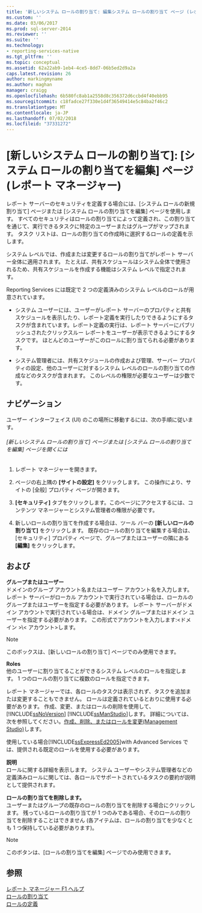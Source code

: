 ```yaml
---
title: '新しいシステム ロールの割り当て: 編集システム ロールの割り当て ページ (レポート マネージャー) |Microsoft Docs'
ms.custom: ''
ms.date: 03/06/2017
ms.prod: sql-server-2014
ms.reviewer: ''
ms.suite: ''
ms.technology:
- reporting-services-native
ms.tgt_pltfrm: ''
ms.topic: conceptual
ms.assetid: 62a22ab9-1eb4-4ce5-8dd7-06b5ed2d9a2a
caps.latest.revision: 26
author: markingmyname
ms.author: maghan
manager: craigg
ms.openlocfilehash: 6b580fc8ab1a2558d8c356372d6ccbd4f40ebb95
ms.sourcegitcommit: c18fadce27f330e1d4f36549414e5c84ba2f46c2
ms.translationtype: MT
ms.contentlocale: ja-JP
ms.lasthandoff: 07/02/2018
ms.locfileid: "37331272"
---
```

# <a name="new-system-role-assignments-edit-system-role-assignments-page-report-manager"></a>[新しいシステム ロールの割り当て]: [システム ロールの割り当てを編集] ページ (レポート マネージャー)
  レポート サーバーのセキュリティを定義する場合には、[システム ロールの新規割り当て] ページまたは [システム ロールの割り当てを編集] ページを使用します。 すべてのセキュリティはロールの割り当てによって定義され、この割り当てを通じて、実行できるタスクに特定のユーザーまたはグループがマップされます。 タスク リストは、ロールの割り当ての作成時に選択するロールの定義を示します。  
  
 システム レベルでは、作成または変更するロールの割り当てがレポート サーバー全体に適用されます。 たとえば、共有スケジュールはシステム全体で使用されるため、共有スケジュールを作成する機能はシステム レベルで指定されます。  
  
 Reporting Services には既定で 2 つの定義済みのシステム レベルのロールが用意されています。  
  
-   システム ユーザーには、ユーザーがレポート サーバーのプロパティと共有スケジュールを表示したり、レポート定義を実行したりできるようにするタスクが含まれています。レポート定義の実行は、レポート サーバーにパブリッシュされたクリックスルー レポートをユーザーが表示できるようにするタスクです。 ほとんどのユーザーがこのロールに割り当てられる必要があります。  
  
-   システム管理者には、共有スケジュールの作成および管理、サーバー プロパティの設定、他のユーザーに対するシステム レベルのロールの割り当ての作成などのタスクが含まれます。 このレベルの権限が必要なユーザーは少数です。  
  
## <a name="navigation"></a>ナビゲーション  
 ユーザー インターフェイス (UI) のこの場所に移動するには、次の手順に従います。  
  
###### <a name="to-open-the-new-system-role-assignments-or-edit-system-role-assignments-page"></a>[新しいシステム ロールの割り当て] ページまたは [システム ロールの割り当てを編集] ページを開くには  
  
1.  レポート マネージャーを開きます。  
  
2.  ページの右上隅の **[サイトの設定]** をクリックします。 この操作により、サイトの [全般] プロパティ ページが開きます。  
  
3.  **[セキュリティ]** タブをクリックします。このページにアクセスするには、コンテンツ マネージャーとシステム管理者の権限が必要です。  
  
4.  新しいロールの割り当てを作成する場合は、ツール バーの **[新しいロールの割り当て]** をクリックします。 既存のロールの割り当てを編集する場合は、[セキュリティ] プロパティ ページで、グループまたはユーザーの隣にある **[編集]** をクリックします。  
  
## <a name="options"></a>および  
 **グループまたはユーザー**  
 ドメインのグループ アカウント名またはユーザー アカウント名を入力します。 レポート サーバーがローカル アカウントで実行されている場合は、ローカルのグループまたはユーザーを指定する必要があります。 レポート サーバーがドメイン アカウントで実行されている場合は、ドメイン グループまたはドメイン ユーザーを指定する必要があります。 この形式でアカウントを入力します:\<ドメイン >\\< アカウント\>します。  
  
> [!NOTE]  
>  このボックスは、[新しいロールの割り当て] ページでのみ使用できます。  
  
 **Roles**  
 他のユーザーに割り当てることができるシステム レベルのロールを指定します。 1 つのロールの割り当てに複数のロールを指定できます。  
  
 レポート マネージャーでは、各ロールのタスクは表示されず、タスクを追加または変更することもできません。 ロールは定義されているとおりに使用する必要があります。 作成、変更、またはロールの削除を使用して、 [!INCLUDE[ssNoVersion](../includes/ssnoversion-md.md)] [!INCLUDE[ssManStudio](../includes/ssmanstudio-md.md)]します。 詳細については、次を参照してください。[作成、削除、またはロールを変更&#40;Management Studio&#41;](security/role-definitions-create-delete-or-modify.md)します。  
  
 使用している場合[!INCLUDE[ssExpressEd2005](../includes/ssexpressed2005-md.md)]with Advanced Services では、提供される既定のロールを使用する必要があります。  
  
 **説明**  
 ロールに関する詳細を表示します。 システム ユーザーやシステム管理者などの定義済みロールに関しては、各ロールでサポートされているタスクの要約が説明として提供されます。  
  
 **ロールの割り当てを削除します。**  
 ユーザーまたはグループの既存のロールの割り当てを削除する場合にクリックします。 残っているロールの割り当てが 1 つのみである場合、そのロールの割り当てを削除することはできません (各アイテムは、ロールの割り当てを少なくとも 1 つ保持している必要があります)。  
  
> [!NOTE]  
>  このボタンは、[ロールの割り当てを編集] ページでのみ使用できます。  
  
## <a name="see-also"></a>参照  
 [レポート マネージャー F1 ヘルプ](../../2014/reporting-services/report-manager-f1-help.md)   
 [ロールの割り当て](security/role-assignments.md)   
 [ロールの定義](security/role-definitions.md)  
  
  
